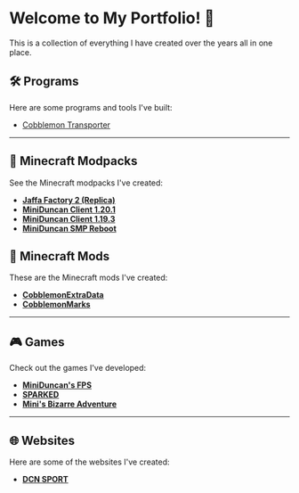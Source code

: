 # Welcome to My Portfolio! 👋
This is a collection of everything I have created over the years all in one place.


## 🛠️ **Programs**
Here are some programs and tools I've built:

- [Cobblemon Transporter](https://github.com/ArchieDxncan/cobblemon-transporter)

---

## 🧱 **Minecraft Modpacks**
See the Minecraft modpacks I've created:

- **[Jaffa Factory 2 (Replica)](https://www.curseforge.com/minecraft/modpacks/jaffa-factory-2-replica)**
- **[MiniDuncan Client 1.20.1](https://modrinth.com/modpack/miniduncan-client)**
- **[MiniDuncan Client 1.19.3](https://www.curseforge.com/minecraft/modpacks/miniduncan-client)**
- **[MiniDuncan SMP Reboot](https://www.curseforge.com/minecraft/modpacks/miniduncan-smp-reboot)**

## 🧱 **Minecraft Mods**
These are the Minecraft mods I've created:
- **[CobblemonExtraData](https://curseforge.com/minecraft/mc-mods/cobblemon-extra-data)**
- **[CobblemonMarks](https://curseforge.com/minecraft/mc-mods/cobblemon-marks)**

---

## 🎮 **Games**
Check out the games I've developed:

- **[MiniDuncan's FPS](https://miniduncan.itch.io/miniduncans-fps)**
- **[SPARKED](https://miniduncan.itch.io/sparked)**
- **[Mini's Bizarre Adventure](https://miniduncan.itch.io/minis-bizarre-adventure)**

---

## 🌐 **Websites**
Here are some of the websites I've created:

- **[DCN SPORT](https://duncansu.miniduncan.net)**
